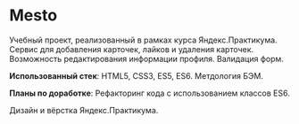 # Mesto



Учебный проект, реализованный в рамках курса Яндекс.Практикума. Сервис для добавления карточек, лайков и удаления карточек. Возможность редактирования информации профиля. Валидация форм.

<strong>Использованный стек</strong>: HTML5, CSS3, ES5, ES6. Метдология БЭМ.

<strong>Планы по доработке</strong>: Рефакторинг кода с использованием классов ES6.

Дизайн и вёрстка Яндекс.Практикума.
